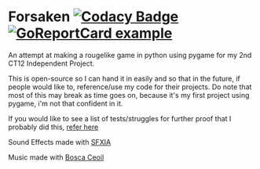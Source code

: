 # Forsaken [![Codacy Badge](https://app.codacy.com/project/badge/Grade/035afacec86646e4824b11fcddc03f18)](https://www.codacy.com/gh/boopdev/forsaken/dashboard?utm_source=github.com&amp;utm_medium=referral&amp;utm_content=boopdev/forsaken&amp;utm_campaign=Badge_Grade) [![GoReportCard example](https://goreportcard.com/badge/github.com/nanomsg/mangos)](https://goreportcard.com/report/github.com/nanomsg/mangos)
An attempt at making a rougelike game in python using pygame for my 2nd CT12 Independent Project.

This is open-source so I can hand it in easily and so that in the future, if people would like to, reference/use my code for their projects. Do note that most of this may break as time goes on, because it's my first project using pygame, i'm not that confident in it.

If you would like to see a list of tests/struggles for further proof that I probably did this, [refer here](https://github.com/boopdev/pygame-learning)

Sound Effects made with [SFXIA](https://rxi.itch.io/sfxia)

Music made with [Bosca Ceoil](https://boscaceoil.net/)
